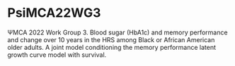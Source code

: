 # PsiMCA22WG3
ΨMCA 2022 Work Group 3. Blood sugar (HbA1c) and memory performance and change over 10 years in the HRS among Black or African American older adults. A joint model conditioning the memory performance latent growth curve model with survival.
